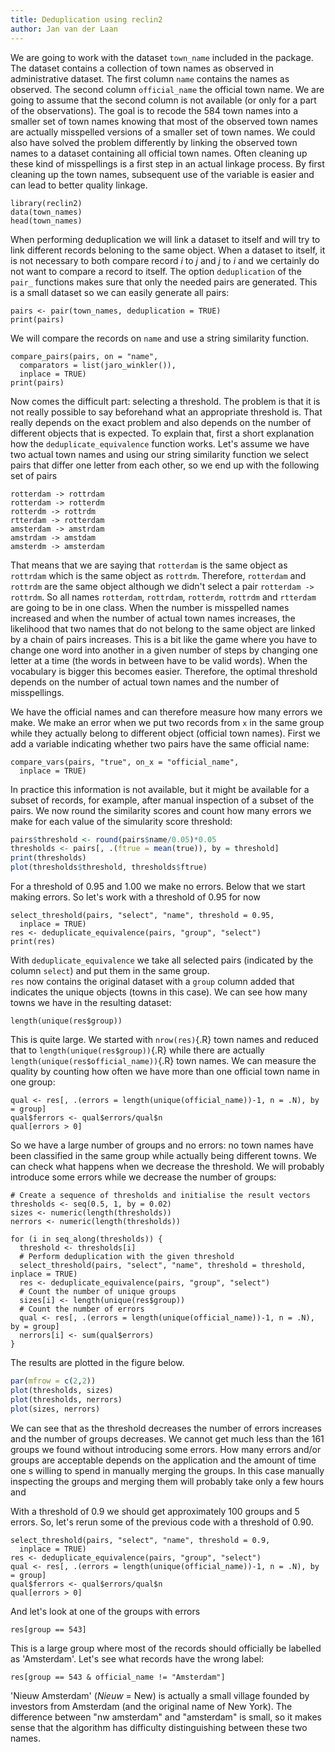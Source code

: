 ```yaml
---
title: Deduplication using reclin2
author: Jan van der Laan
---
```



We are going to work with the dataset `town_name` included in the package. The
dataset contains a collection of town names as observed in administrative
dataset. The first column `name` contains the names as observed. The second
column `official_name` the official town name. We are going to assume that the
second column is not available (or only for a part of the observations). The
goal is to recode the 584 town names into a smaller set of town names knowing
that most of the observed town names are actually misspelled versions of a
smaller set of town names. We could also have solved the problem differently by
linking the observed town names to a dataset containing all official town names.
Often cleaning up these kind of misspellings is a first step in an actual
linkage process. By first cleaning up the town names, subsequent use of the
variable is easier and can lead to better quality linkage.

```{.R}
library(reclin2)
data(town_names)
head(town_names)
```

When performing deduplication we will link a dataset to itself and will try to
link different records beloning to the same object. When a dataset to itself, it
is not necessary to both compare record *i* to *j* and *j* to *i* and we
certainly do not want to compare a record to itself. The option `deduplication`
of the `pair_` functions makes sure that only the needed pairs are generated.
This is a small dataset so we can easily generate all pairs:

```{.R}
pairs <- pair(town_names, deduplication = TRUE)
print(pairs)
```

We will compare the records on `name` and use a string similarity function. 

```{.R}
compare_pairs(pairs, on = "name", 
  comparators = list(jaro_winkler()), 
  inplace = TRUE)
print(pairs)
```

Now comes the difficult part: selecting a threshold. The problem is that it is
not really possible to say beforehand what an appropriate threshold is. That
really depends on the exact problem and also depends on the number of different
objects that is expected. To explain that, first a short explanation how the
`deduplicate_equivalence` function works. Let's assume we have two actual town
names and using our string similarity function we select pairs that differ one
letter from each other, so we end up with the following set of pairs

```
rotterdam -> rottrdam
rotterdam -> rotterdm
rotterdm -> rottrdm
rtterdam -> rotterdam
amsterdam -> amstrdam
amstrdam -> amstdam
amsterdm -> amsterdam
```

That means that we are saying that `rotterdam` is the same object as `rottrdam`
which is the same object as `rottrdm`. Therefore, `rotterdam` and `rottrdm` are
the same object although we didn't select a pair `rotterdam -> rottrdm`. So all
names `rotterdam`, `rottrdam`, `rotterdm`, `rottrdm` and `rtterdam` are going to
be in one class. When the number is misspelled names increased and when the
number of actual town names increases, the likelihood that two names that do not
belong to the same object are linked by a chain of pairs increases.  This is a
bit like the game where you have to change one word into another in a given number
of steps by changing one letter at a time (the words in between have to be valid
words). When the vocabulary is bigger this becomes easier. Therefore, the
optimal threshold depends on the number of actual town names and the number of
misspellings. 

We have the official names and can therefore measure how many errors we make. We
make an error when we put two records from `x` in the same group while they
actually belong to different object (official town names). First we add a
variable indicating whether two pairs have the same official name:

```{.R}
compare_vars(pairs, "true", on_x = "official_name",
  inplace = TRUE)
```

In practice this information is not available, but it might be available for a
subset of records, for example, after manual inspection of a subset of the
pairs. We now round the similarity scores and count how many errors we make for
each value of the simularity score threshold:

```{.R fun=output_figure name="fig1" #fig1}
pairs$threshold <- round(pairs$name/0.05)*0.05
thresholds <- pairs[, .(ftrue = mean(true)), by = threshold]
print(thresholds)
plot(thresholds$threshold, thresholds$ftrue)
```

For a threshold of 0.95 and 1.00 we make no errors. Below that we start making
errors. So let's work with a threshold of 0.95 for now

```{.R}
select_threshold(pairs, "select", "name", threshold = 0.95,
  inplace = TRUE)
res <- deduplicate_equivalence(pairs, "group", "select")
print(res)
```

With `deduplicate_equivalence` we take all selected pairs (indicated by the
column `select`) and put them in the same group.  
`res` now contains the original dataset with a `group` column added that
indicates the unique objects (towns in this case). We can see how many towns we
have in the resulting dataset:

```{.R}
length(unique(res$group))
```

This is quite large. We started with `nrow(res)`{.R} town names and reduced that
to `length(unique(res$group))`{.R} while there are actually
`length(unique(res$official_name))`{.R} town names. We can measure the quality
by counting how often we have more than one official town name in one group:

```{.R}
qual <- res[, .(errors = length(unique(official_name))-1, n = .N), by = group]
qual$ferrors <- qual$errors/qual$n
qual[errors > 0]
```
So we have a large number of groups and no errors: no town names have been 
classified in the same group while actually being different towns. We can check
what happens when we decrease the threshold. We will probably introduce some
errors while we decrease the number of groups:

```{.R}
# Create a sequence of thresholds and initialise the result vectors
thresholds <- seq(0.5, 1, by = 0.02)
sizes <- numeric(length(thresholds))
nerrors <- numeric(length(thresholds))

for (i in seq_along(thresholds)) {
  threshold <- thresholds[i]
  # Perform deduplication with the given threshold
  select_threshold(pairs, "select", "name", threshold = threshold, inplace = TRUE)
  res <- deduplicate_equivalence(pairs, "group", "select")
  # Count the number of unique groups
  sizes[i] <- length(unique(res$group))
  # Count the number of errors
  qual <- res[, .(errors = length(unique(official_name))-1, n = .N), by = group]
  nerrors[i] <- sum(qual$errors)
}
```

The results are plotted in the figure below.

```{.R fun=output_figure name="fig2"}
par(mfrow = c(2,2))
plot(thresholds, sizes)
plot(thresholds, nerrors)
plot(sizes, nerrors)
```

We can see that as the threshold decreases the number of errors increases and
the number of groups decreases. We cannot get much less than the 161 groups we
found without introducing some errors. How many errors and/or groups are
acceptable depends on the application and the amount of time one s willing to
spend in manually merging the groups. In this case manually inspecting the
groups and merging them will probably take only a few hours and 

With a threshold of 0.9 we should get approximately 100 groups and 5 errors. So,
let's rerun some of the previous code with a threshold of 0.90. 

```{.R}
select_threshold(pairs, "select", "name", threshold = 0.9,
  inplace = TRUE)
res <- deduplicate_equivalence(pairs, "group", "select")
qual <- res[, .(errors = length(unique(official_name))-1, n = .N), by = group]
qual$ferrors <- qual$errors/qual$n
qual[errors > 0]
```

And let's look at one of the groups with errors

```{.R}
res[group == 543]
```

This is a large group where most of the records should officially be labelled as
'Amsterdam'. Let's see what records have the wrong label:

```{.R}
res[group == 543 & official_name != "Amsterdam"]
```

'Nieuw Amsterdam' (*Nieuw* = New) is actually a small village founded by
investors from Amsterdam (and the original name of New York). The difference
between "nw amsterdam" and "amsterdam" is small, so it makes sense that the
algorithm has difficulty distinguishing between these two names.


